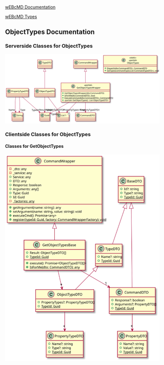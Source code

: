 

[wEBcMD Documentation](../README.md)

[wEBcMD Types](../../Types/README.md)

## ObjectTypes Documentation

      

### Serverside Classes for ObjectTypes

![Serverside Classes for ObjectTypes](./cs/ObjectTypes.svg)

### Clientside Classes for ObjectTypes

#### Classes for GetObjectTypes

![Classes for GetObjectTypes](./ts/GetObjectTypes.svg)
         